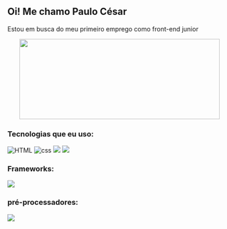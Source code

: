 ## Oi! Me chamo Paulo César
Estou em busca do meu primeiro emprego como front-end junior

<div align="center">
  <img height="180px" width="450px" src="https://github-readme-stats.vercel.app/api/top-langs/?username=PauloCesarCF&layout=compact&langs_count=7&theme=midnight-purple"/>
</div>

### Tecnologias que eu uso:
<div>
<img src="https://img.shields.io/badge/HTML5-E34F26?style=for-the-badge&logo=html5&logoColor=white" alt="HTML"/>
<img src="https://img.shields.io/badge/CSS3-1572B6?style=for-the-badge&logo=css3&logoColor=white" alt="css"/>
<img src="https://img.shields.io/badge/JavaScript-323330?style=for-the-badge&logo=javascript&logoColor=F7DF1E"/>
<img src="https://img.shields.io/badge/TypeScript-007ACC?style=for-the-badge&logo=typescript&logoColor=white"/>
</div>

### Frameworks:
<div>
  <img src="https://img.shields.io/badge/React-20232A?style=for-the-badge&logo=react&logoColor=61DAFB"/>
</div>


### pré-processadores:
<img src="https://img.shields.io/badge/Sass-CC6699?style=for-the-badge&logo=sass&logoColor=white"/>
